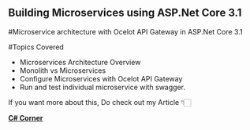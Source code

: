 ## Building Microservices using ASP.Net Core 3.1

#Microservice architecture with Ocelot API Gateway in ASP.Net Core 3.1

#Topics Covered
- Microservices Architecture Overview
- Monolith vs Microservices
- Configure Microservices with Ocelot API Gateway 
- Run and test individual microservice with swagger.

If you want more about this, Do check out my Article 👇🏻

[**C# Corner**](https://www.c-sharpcorner.com/article/microservices-with-ocelot-apigateway-in-asp-net-core/ "C# Corner")
